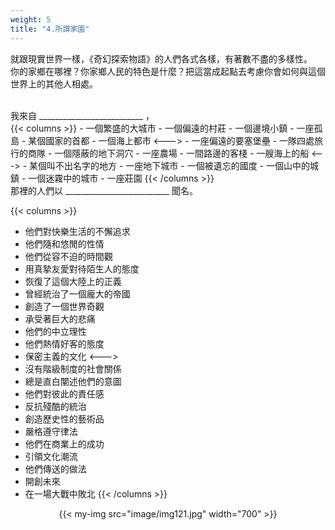 ```yaml
---
weight: 5
title: "4.所謂家園"
---
```

就跟現實世界一樣，《奇幻探索物語》的人們各式各樣，有著數不盡的多樣性。<br/>
你的家鄉在哪裡？你家鄉人民的特色是什麼？把這當成起點去考慮你會如何與這個世界上的其他人相處。

<br/>

<div class="char-profile-block">
我來自 __________________________ ，
</div>
{{< columns >}}
- 一個繁盛的大城市
- 一個偏遠的村莊
- 一個邊境小鎮
- 一座孤島
- 某個國家的首都
- 一個海上都市
<--->
- 一座偏遠的要塞堡壘
- 一隊四處旅行的商隊
- 一個隱蔽的地下洞穴
- 一座農場
- 一間路邊的客棧
- 一艘海上的船
<--->
- 某個叫不出名字的地方
- 一座地下城市
- 一個被遺忘的國度
- 一個山中的城鎮
- 一個迷霧中的城市
- 一座莊園
{{< /columns >}}


<div class="char-profile-block">
那裡的人們以 __________________________ 聞名。
</div>

{{< columns >}}
- 他們對快樂生活的不懈追求
- 他們隨和悠閒的性情
- 他們從容不迫的時間觀
- 用真摯友愛對待陌生人的態度
- 恢復了這個大陸上的正義
- 曾經統治了一個龐大的帝國
- 創造了一個世界奇觀
- 承受著巨大的悲痛
- 他們的中立理性
- 他們熱情好客的態度
- 保密主義的文化
<--->
- 沒有階級制度的社會關係
- 總是直白闡述他們的意圖
- 他們對彼此的責任感
- 反抗殘酷的統治
- 創造歷史性的藝術品
- 嚴格遵守律法
- 他們在商業上的成功
- 引領文化潮流
- 他們傳送的做法
- 開創未來
- 在一場大戰中敗北
{{< /columns >}}


<center>
{{< my-img src="image/img121.jpg" width="700" >}}
</center>